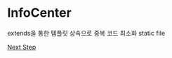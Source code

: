 # InfoCenter

extends을 통한 템플릿 상속으로 중복 코드 최소화
static file

[Next Step](https://github.com/LEEJUNB/introductionCenter)
